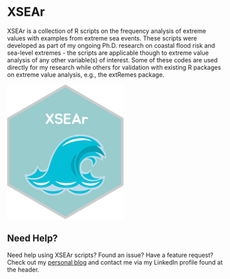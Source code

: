 # XSEAr
XSEAr is a collection of R scripts on the frequency analysis of extreme values with examples from extreme sea events. These scripts were developed as part of my ongoing Ph.D. research on coastal flood risk and sea-level extremes - the scripts are applicable though to extreme value analysis of any other variable(s) of interest. Some of these codes are used directly for my research while others for validation with existing R packages on extreme value analysis, e.g., the extRemes package.

![screen-png](./logo.png)

## Need Help?
Need help using XSEAr scripts? Found an issue? Have a feature request? Check out my
[personal blog](http://www.gboumis.com) and contact me via my LinkedIn profile found at the header.
